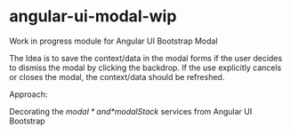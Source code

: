 # angular-ui-modal-wip

Work in progress module for Angular UI Bootstrap Modal

The Idea is to save the context/data in the modal forms if the user decides to dismiss the modal by clicking the backdrop. If the use explicitly cancels or closes the modal, the context/data should be refreshed.

Approach:

Decorating the *$modal* and *$modalStack* services from Angular UI Bootstrap
